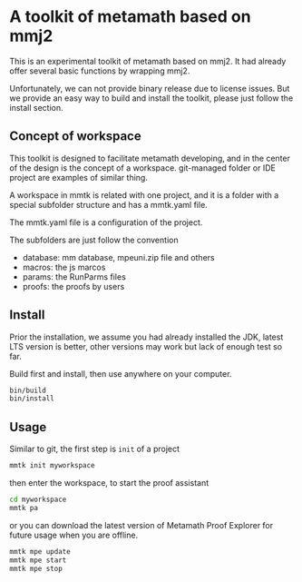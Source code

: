 # A toolkit of metamath based on mmj2

This is an experimental toolkit of metamath based on mmj2.
It had already offer several basic functions by wrapping mmj2.

Unfortunately, we can not provide binary release due to license issues.
But we provide an easy way to build and install the toolkit, 
please just follow the install section. 

## Concept of workspace

This toolkit is designed to facilitate metamath developing,
and in the center of the design is the concept of a workspace.
git-managed folder or IDE project are examples of similar thing.

A workspace in mmtk is related with one project, and it is
a folder with a special subfolder structure and has a mmtk.yaml file.

The mmtk.yaml file is a configuration of the project.

The subfolders are just follow the convention
- database: mm database, mpeuni.zip file and others
- macros: the js marcos
- params: the RunParms files
- proofs: the proofs by users

## Install

Prior the installation, we assume you had already installed the JDK,
latest LTS version is better, other versions may work but lack of enough test so far. 

Build first and install, then use anywhere on your computer.
```bash
bin/build
bin/install
```

## Usage

Similar to git, the first step is `init` of a project
```bash
mmtk init myworkspace
```

then enter the workspace, to start the proof assistant

```bash
cd myworkspace
mmtk pa
```

or you can download the latest version of Metamath Proof Explorer for future usage when you are offline.

```bash
mmtk mpe update
mmtk mpe start
mmtk mpe stop
```



